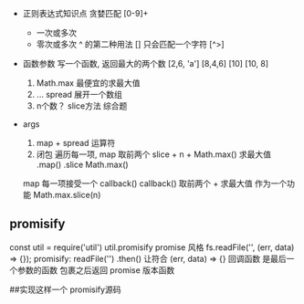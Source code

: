- 正则表达式知识点
  贪婪匹配 [0-9]+ 
  + 一次或多次
  * 零次或多次
  ^ 的第二种用法
  [] 只会匹配一个字符
  [^>]
- 函数参数
  写一个函数, 返回最大的两个数
  [2,6, 'a'] [8,4,6] [10]
  [10, 8]
  1. Math.max 最便宜的求最大值
  2. ... spread 展开一个数组
  3. n个数？ slice方法
  综合题

- args 
  1. map + spread 运算符
  2. 闭包
    遍历每一项, map
    取前两个 slice + n + Math.max()
    求最大值
    .map()
      .slice
      Math.max()

    map 每一项接受一个 callback()
    callback() 取前两个 + 求最大值 作为一个功能
    Math.max.slice(n)



## promisify
const util = require('util')  util.promisify
promise 风格
fs.readFile('', (err, data) => {});
promisify:
readFile('')
.then()
让符合 (err, data) => {} 回调函数 是最后一个参数的函数
包裹之后返回 promise 版本函数

##实现这样一个 promisify源码
